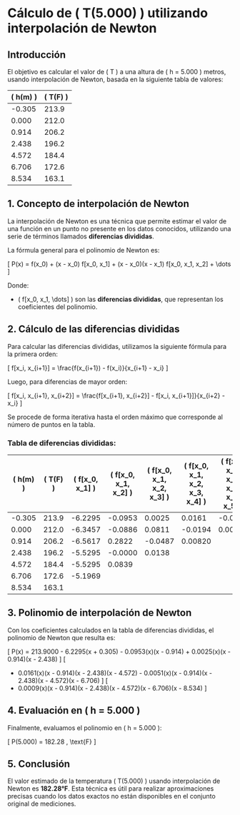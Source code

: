 # Cálculo de \( T(5.000) \) utilizando interpolación de Newton

## Introducción
El objetivo es calcular el valor de \( T \) a una altura de \( h = 5.000 \) metros, usando interpolación de Newton, basada en la siguiente tabla de valores:

| \( h(m) \)  | \( T(F) \)  |
|-------------|-------------|
| -0.305      | 213.9       |
| 0.000       | 212.0       |
| 0.914       | 206.2       |
| 2.438       | 196.2       |
| 4.572       | 184.4       |
| 6.706       | 172.6       |
| 8.534       | 163.1       |

## 1. Concepto de interpolación de Newton
La interpolación de Newton es una técnica que permite estimar el valor de una función en un punto no presente en los datos conocidos, utilizando una serie de términos llamados **diferencias divididas**.

La fórmula general para el polinomio de Newton es:

\[
P(x) = f(x_0) + (x - x_0) f[x_0, x_1] + (x - x_0)(x - x_1) f[x_0, x_1, x_2] + \dots
\]

Donde:
- \( f[x_0, x_1, \dots] \) son las **diferencias divididas**, que representan los coeficientes del polinomio.
  
## 2. Cálculo de las diferencias divididas
Para calcular las diferencias divididas, utilizamos la siguiente fórmula para la primera orden:

\[
f[x_i, x_{i+1}] = \frac{f(x_{i+1}) - f(x_i)}{x_{i+1} - x_i}
\]

Luego, para diferencias de mayor orden:

\[
f[x_i, x_{i+1}, x_{i+2}] = \frac{f[x_{i+1}, x_{i+2}] - f[x_i, x_{i+1}]}{x_{i+2} - x_i}
\]

Se procede de forma iterativa hasta el orden máximo que corresponde al número de puntos en la tabla.

### Tabla de diferencias divididas:

| \( h(m) \)  | \( T(F) \)  | \( f[x_0, x_1] \) | \( f[x_0, x_1, x_2] \) | \( f[x_0, x_1, x_2, x_3] \) | \( f[x_0, x_1, x_2, x_3, x_4] \) | \( f[x_0, x_1, x_2, x_3, x_4, x_5] \) |
|-------------|-------------|-------------------|-------------------------|-----------------------------|-----------------------------------|-------------------------------------|
| -0.305      | 213.9       | -6.2295           | -0.0953                 | 0.0025                      | 0.0161                            | -0.0051                            |
| 0.000       | 212.0       | -6.3457           | -0.0886                 | 0.0811                      | -0.0194                           | 0.00323                            |
| 0.914       | 206.2       | -6.5617           | 0.2822                  | -0.0487                     | 0.00820                           |                                     |
| 2.438       | 196.2       | -5.5295           | -0.0000                 | 0.0138                      |                                   |                                     |
| 4.572       | 184.4       | -5.5295           | 0.0839                  |                             |                                   |                                     |
| 6.706       | 172.6       | -5.1969           |                         |                             |                                   |                                     |
| 8.534       | 163.1       |                   |                         |                             |                                   |                                     |

## 3. Polinomio de interpolación de Newton
Con los coeficientes calculados en la tabla de diferencias divididas, el polinomio de Newton que resulta es:

\[
P(x) = 213.9000 - 6.2295(x + 0.305) - 0.0953(x)(x - 0.914) + 0.0025(x)(x - 0.914)(x - 2.438) 
\]
\[
+ 0.0161(x)(x - 0.914)(x - 2.438)(x - 4.572) - 0.0051(x)(x - 0.914)(x - 2.438)(x - 4.572)(x - 6.706) 
\]
\[
+ 0.0009(x)(x - 0.914)(x - 2.438)(x - 4.572)(x - 6.706)(x - 8.534)
\]

## 4. Evaluación en \( h = 5.000 \)
Finalmente, evaluamos el polinomio en \( h = 5.000 \):

\[
P(5.000) = 182.28 \, \text{F}
\]

## 5. Conclusión
El valor estimado de la temperatura \( T(5.000) \) usando interpolación de Newton es **182.28°F**. Esta técnica es útil para realizar aproximaciones precisas cuando los datos exactos no están disponibles en el conjunto original de mediciones.
